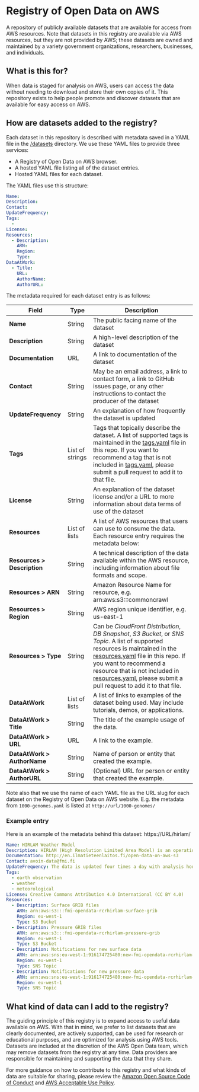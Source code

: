 # Registry of Open Data on AWS

A repository of publicly available datasets that are available for access from AWS resources. Note that datasets in this registry are available via AWS resources, but they are not provided by AWS; these datasets are owned and maintained by a variety government organizations, researchers, businesses, and individuals. 

## What is this for?

When data is staged for analysis on AWS, users can access the data without needing to download and store their own copies of it. This repository exists to help people promote and discover datasets that are available for easy access on AWS. 

## How are datasets added to the registry?

Each dataset in this repository is described with metadata saved in a YAML file in the [/datasets](/datasets) directory. We use these YAML files to provide three services:

- A Registry of Open Data on AWS browser.
- A hosted YAML file listing all of the dataset entries.
- Hosted YAML files for each dataset.

The YAML files use this structure:

```yaml
Name:
Description:
Contact:
UpdateFrequency:
Tags:
  - 
License: 
Resources:
  - Description: 
    ARN: 
    Region: 
    Type:
DataAtWork:
  - Title: 
    URL: 
    AuthorName: 
    AuthorURL:
```

The metadata required for each dataset entry is as follows:

| Field | Type | Description |
| --- | --- | --- |
| **Name** | String | The public facing name of the dataset |
|**Description**|String|A high-level description of the dataset|
|**Documentation**|URL|A link to documentation of the dataset|
|**Contact**|String|May be an email address, a link to contact form, a link to GitHub issues page, or any other instructions to contact the producer of the dataset|
|**UpdateFrequency**|String|An explanation of how frequently the dataset is updated|
|**Tags**|List of strings|Tags that topically describe the dataset. A list of supported tags is maintained in the [tags.yaml](tags.yaml) file in this repo. If you want to recommend a tag that is not included in [tags.yaml](tags.yaml), please submit a pull request to add it to that file.|
|**License**|String|An explanation of the dataset license and/or a URL to more information about data terms of use of the dataset|
|**Resources**|List of lists|A list of AWS resources that users can use to consume the data. Each resource entry requires the metadata below:|
|**Resources > Description**|String|A technical description of the data available within the AWS resource, including information about file formats and scope.|
|**Resources > ARN**|String|Amazon Resource Name for resource, e.g. arn:aws:s3:::commoncrawl|
|**Resources > Region**|String|AWS region unique identifier, e.g. us-east-1|
|**Resources > Type**|String|Can be _CloudFront Distribution_, _DB Snapshot_, _S3 Bucket_, or _SNS Topic_. A list of supported resources is maintained in the [resources.yaml](resources.yaml) file in this repo. If you want to recommend a resource that is not included in [resources.yaml](resources.yaml), please submit a pull request to add it to that file.|
|**DataAtWork**|List of lists|A list of links to examples of the dataset being used. May include tutorials, demos, or applications.|
|**DataAtWork > Title**|String|The title of the example usage of the data.|
|**DataAtWork > URL**|URL|A link to the example.|
|**DataAtWork > AuthorName**|String|Name of person or entity that created the example.|
|**DataAtWork > AuthorURL**|String|(Optional) URL for person or entity that created the example.|


Note also that we use the name of each YAML file as the URL slug for each dataset on the Registry of Open Data on AWS website. E.g. the metadata from `1000-genomes.yaml` is listed at `http://url/1000-genomes/`

### Example entry

Here is an example of the metadata behind this dataset: https://URL/hirlam/

```yaml
Name: HIRLAM Weather Model
Description: HIRLAM (High Resolution Limited Area Model) is an operational synoptic and mesoscale weather prediction model managed by the Finnish Meteorological Institute.
Documentation: http://en.ilmatieteenlaitos.fi/open-data-on-aws-s3
Contact: avoin-data@fmi.fi
UpdateFrequency: The data is updated four times a day with analysis hours 00, 06, 12 and 18. Corresponding model runs are available roughly five hours after analysis time (~ after model run has started).
Tags:
  - earth observation
  - weather
  - meteorological
License: Creative Commons Attribution 4.0 International (CC BY 4.0)
Resources:
  - Description: Surface GRIB files
    ARN: arn:aws:s3:::fmi-opendata-rcrhirlam-surface-grib
    Region: eu-west-1
    Type: S3 Bucket
  - Description: Pressure GRIB files
    ARN: arn:aws:s3:::fmi-opendata-rcrhirlam-pressure-grib
    Region: eu-west-1
    Type: S3 Bucket
  - Description: Notifications for new surface data
    ARN: arn:aws:sns:eu-west-1:916174725480:new-fmi-opendata-rcrhirlam-surface-grib
    Region: eu-west-1
    Type: SNS Topic
  - Description: Notifications for new pressure data
    ARN: arn:aws:sns:eu-west-1:916174725480:new-fmi-opendata-rcrhirlam-pressure-GRIB
    Region: eu-west-1
    Type: SNS Topic
```

## What kind of data can I add to the registry?

The guiding principle of this registry is to expand access to useful data available on AWS. With that in mind, we prefer to list datasets that are clearly documented, are actively supported, can be used for research or educational purposes, and are optimized for analysis using AWS tools. Datasets are included at the discretion of the AWS Open Data team, which may remove datasets from the registry at any time. Data providers are responsible for maintaining and supporting the data that they share. 

For more guidance on how to contribute to this registry and what kinds of data are suitable for sharing, please review the [Amazon Open Source Code of Conduct](https://aws.github.io/code-of-conduct) and [AWS Acceptable Use Policy](https://aws.amazon.com/aup/).

